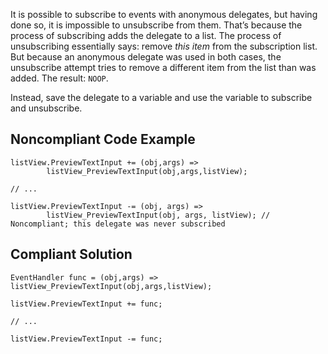 It is possible to subscribe to events with anonymous delegates, but having done so, it is impossible to unsubscribe from them. That’s because the process of subscribing adds the delegate to a list. The process of unsubscribing essentially says: remove *this item* from the subscription list. But because an anonymous delegate was used in both cases, the unsubscribe attempt tries to remove a different item from the list than was added. The result: `NOOP`.
 
Instead, save the delegate to a variable and use the variable to subscribe and unsubscribe.
 
## Noncompliant Code Example

    listView.PreviewTextInput += (obj,args) =>
            listView_PreviewTextInput(obj,args,listView);
    
    // ...
    
    listView.PreviewTextInput -= (obj, args) =>
            listView_PreviewTextInput(obj, args, listView); // Noncompliant; this delegate was never subscribed

## Compliant Solution

    EventHandler func = (obj,args) => listView_PreviewTextInput(obj,args,listView);
    
    listView.PreviewTextInput += func;
    
    // ...
    
    listView.PreviewTextInput -= func;